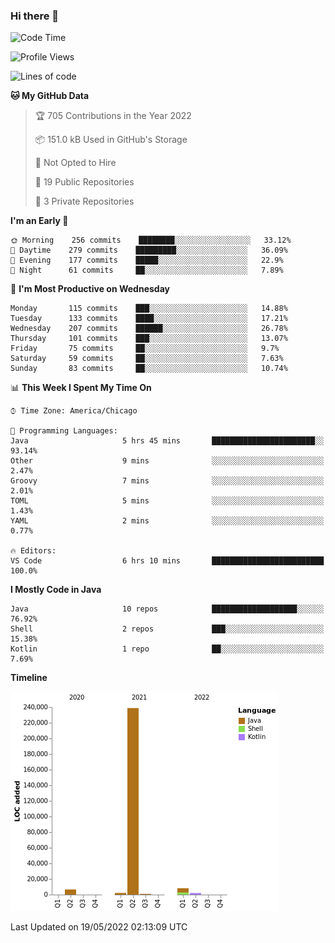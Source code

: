 ### Hi there 👋


<!--START_SECTION:waka-->
![Code Time](http://img.shields.io/badge/Code%20Time-2%2C255%20hrs%2053%20mins-blue)

![Profile Views](http://img.shields.io/badge/Profile%20Views-0-blue)

![Lines of code](https://img.shields.io/badge/From%20Hello%20World%20I%27ve%20Written-259%20Thousand%20lines%20of%20code-blue)

**🐱 My GitHub Data** 

> 🏆 705 Contributions in the Year 2022
 > 
> 📦 151.0 kB Used in GitHub's Storage 
 > 
> 🚫 Not Opted to Hire
 > 
> 📜 19 Public Repositories 
 > 
> 🔑 3 Private Repositories  
 > 
**I'm an Early 🐤** 

```text
🌞 Morning    256 commits    ████████░░░░░░░░░░░░░░░░░   33.12% 
🌆 Daytime    279 commits    █████████░░░░░░░░░░░░░░░░   36.09% 
🌃 Evening    177 commits    █████░░░░░░░░░░░░░░░░░░░░   22.9% 
🌙 Night      61 commits     ██░░░░░░░░░░░░░░░░░░░░░░░   7.89%

```
📅 **I'm Most Productive on Wednesday** 

```text
Monday       115 commits    ███░░░░░░░░░░░░░░░░░░░░░░   14.88% 
Tuesday      133 commits    ████░░░░░░░░░░░░░░░░░░░░░   17.21% 
Wednesday    207 commits    ██████░░░░░░░░░░░░░░░░░░░   26.78% 
Thursday     101 commits    ███░░░░░░░░░░░░░░░░░░░░░░   13.07% 
Friday       75 commits     ██░░░░░░░░░░░░░░░░░░░░░░░   9.7% 
Saturday     59 commits     ██░░░░░░░░░░░░░░░░░░░░░░░   7.63% 
Sunday       83 commits     ██░░░░░░░░░░░░░░░░░░░░░░░   10.74%

```


📊 **This Week I Spent My Time On** 

```text
⌚︎ Time Zone: America/Chicago

💬 Programming Languages: 
Java                     5 hrs 45 mins       ███████████████████████░░   93.14% 
Other                    9 mins              ░░░░░░░░░░░░░░░░░░░░░░░░░   2.47% 
Groovy                   7 mins              ░░░░░░░░░░░░░░░░░░░░░░░░░   2.01% 
TOML                     5 mins              ░░░░░░░░░░░░░░░░░░░░░░░░░   1.43% 
YAML                     2 mins              ░░░░░░░░░░░░░░░░░░░░░░░░░   0.77%

🔥 Editors: 
VS Code                  6 hrs 10 mins       █████████████████████████   100.0%

```

**I Mostly Code in Java** 

```text
Java                     10 repos            ███████████████████░░░░░░   76.92% 
Shell                    2 repos             ███░░░░░░░░░░░░░░░░░░░░░░   15.38% 
Kotlin                   1 repo              ██░░░░░░░░░░░░░░░░░░░░░░░   7.69%

```


**Timeline**

![Chart not found](https://raw.githubusercontent.com/powercasgamer/powercasgamer/master/charts/bar_graph.png) 


 Last Updated on 19/05/2022 02:13:09 UTC
<!--END_SECTION:waka-->
